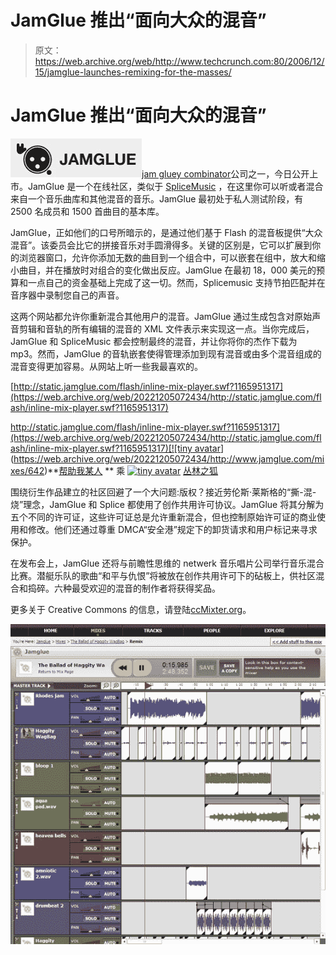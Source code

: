 # JamGlue 推出“面向大众的混音”

> 原文：<https://web.archive.org/web/http://www.techcrunch.com:80/2006/12/15/jamglue-launches-remixing-for-the-masses/>

# JamGlue 推出“面向大众的混音”

[![](img/836170b9a0836ddddb09c4eccdc5f7fe.png)](https://web.archive.org/web/20221205072434/http://jamglue.com/)[jam glue](https://web.archive.org/web/20221205072434/http://jamglue.com/)[y combinator](https://web.archive.org/web/20221205072434/http://www.beta.techcrunch.com/2006/11/09/the-y-combinator-companies/)公司之一，今日公开上市。JamGlue 是一个在线社区，类似于 [SpliceMusic](https://web.archive.org/web/20221205072434/http://splicemusic.com/) ，在这里你可以听或者混合来自一个音乐曲库和其他混音的音乐。JamGlue 最初处于私人测试阶段，有 2500 名成员和 1500 首曲目的基本库。

JamGlue，正如他们的口号所暗示的，是通过他们基于 Flash 的混音板提供“大众混音”。该委员会比它的拼接音乐对手圆滑得多。关键的区别是，它可以扩展到你的浏览器窗口，允许你添加无数的曲目到一个组合中，可以嵌套在组中，放大和缩小曲目，并在播放时对组合的变化做出反应。JamGlue 在最初 18，000 美元的预算和一点自己的资金基础上完成了这一切。然而，Splicemusic 支持节拍匹配并在音序器中录制您自己的声音。

这两个网站都允许你重新混合其他用户的混音。JamGlue 通过生成包含对原始声音剪辑和音轨的所有编辑的混音的 XML 文件表示来实现这一点。当你完成后，JamGlue 和 SpliceMusic 都会控制最终的混音，并让你将你的杰作下载为 mp3。然而，JamGlue 的音轨嵌套使得管理添加到现有混音或由多个混音组成的混音变得更加容易。从网站上听一些我最喜欢的。

[http://static.jamglue.com/flash/inline-mix-player.swf?1165951317](https://web.archive.org/web/20221205072434/http://static.jamglue.com/flash/inline-mix-player.swf?1165951317)

[http://static.jamglue.com/flash/inline-mix-player.swf?1165951317](https://web.archive.org/web/20221205072434/http://static.jamglue.com/flash/inline-mix-player.swf?1165951317)[![tiny avatar](img/b107587a8ff2f1fb78f3ff6170578b4b.png)](https://web.archive.org/web/20221205072434/http://www.jamglue.com/mixes/642)**[帮助我某人](https://web.archive.org/web/20221205072434/http://www.jamglue.com/mixes/642) ** 乘 [![tiny avatar](img/5a327b2838519edeccf18c4aa5a71a36.png)](https://web.archive.org/web/20221205072434/http://www.jamglue.com/people/bushofghostsremix) [丛林之狐](https://web.archive.org/web/20221205072434/http://www.jamglue.com/people/bushofghostsremix) 

围绕衍生作品建立的社区回避了一个大问题:版权？接近劳伦斯·莱斯格的“撕-混-烧”理念，JamGlue 和 Splice 都使用了创作共用许可协议。JamGlue 将其分解为五个不同的许可证，这些许可证总是允许重新混合，但也控制原始许可证的商业使用和修改。他们还通过尊重 DMCA“安全港”规定下的卸货请求和用户标记来寻求保护。

在发布会上，JamGlue 还将与前瞻性思维的 netwerk 音乐唱片公司举行音乐混合比赛。潜艇乐队的歌曲“和平与仇恨”将被放在创作共用许可下的砧板上，供社区混合和捣碎。六种最受欢迎的混音的制作者将获得奖品。

更多关于 Creative Commons 的信息，请登陆[ccMixter.org](https://web.archive.org/web/20221205072434/http://ccmixter.org/)。

![jamglue_screen.jpg](img/79b836247d59016f25b2087a63b6f12a.png)